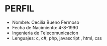 PERFIL
=============
* Nombre: Cecilia Bueno Fermoso
* Fecha de Nacimiento:  4-8-1990
* Ingenieria de Telecomunicacion
* Lenguajes: c, c#, php, javascript , html, css